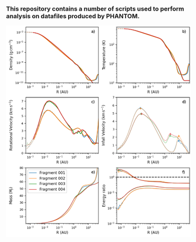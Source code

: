 ### This repository contains a number of scripts used to perform analysis on datafiles produced by PHANTOM.

![](examples/clump_profiles_new.png "Radial profiles of a fragment produced by /scripts/clump_profiles/plot_clump_profiles")
